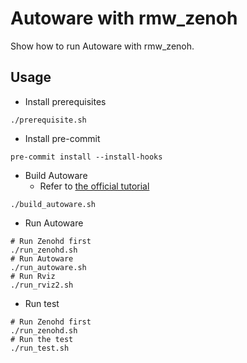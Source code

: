 # Autoware with rmw_zenoh

Show how to run Autoware with rmw_zenoh.

## Usage

* Install prerequisites

```shell
./prerequisite.sh
```

* Install pre-commit

```shell
pre-commit install --install-hooks
```

* Build Autoware
  * Refer to [the official tutorial](https://autowarefoundation.github.io/autoware-documentation/main/installation/autoware/source-installation/)

```shell
./build_autoware.sh
```

* Run Autoware

```shell
# Run Zenohd first
./run_zenohd.sh
# Run Autoware
./run_autoware.sh
# Run Rviz
./run_rviz2.sh
```

* Run test

```shell
# Run Zenohd first
./run_zenohd.sh
# Run the test
./run_test.sh
```
